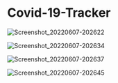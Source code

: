 # Covid-19-Tracker
![Screenshot_20220607-202622](https://user-images.githubusercontent.com/93155464/172416819-155dfe18-2b45-4aed-88b8-563a2936606e.jpg)


![Screenshot_20220607-202634](https://user-images.githubusercontent.com/93155464/172416943-4801a1d2-2cb9-4dca-a9b7-6a8a88ef9192.jpg)

![Screenshot_20220607-202637](https://user-images.githubusercontent.com/93155464/172417088-0dfd720a-ee3b-482f-b575-48367f3acbac.jpg)


![Screenshot_20220607-202645](https://user-images.githubusercontent.com/93155464/172417138-f003c8f0-025d-486a-82a2-0265ac19faf2.jpg)

